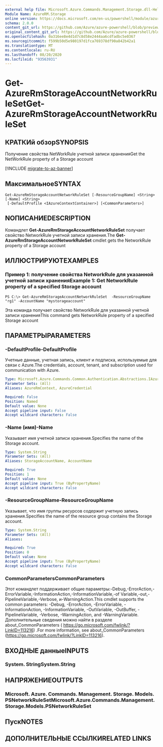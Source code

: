 ```yaml
---
external help file: Microsoft.Azure.Commands.Management.Storage.dll-Help.xml
Module Name: AzureRM.Storage
online version: https://docs.microsoft.com/en-us/powershell/module/azurerm.storage/get-azurermstorageaccountnetworkruleset
schema: 2.0.0
content_git_url: https://github.com/Azure/azure-powershell/blob/preview/src/ResourceManager/Storage/Commands.Management.Storage/help/Get-AzureRmStorageAccountNetworkRuleSet.md
original_content_git_url: https://github.com/Azure/azure-powershell/blob/preview/src/ResourceManager/Storage/Commands.Management.Storage/help/Get-AzureRmStorageAccountNetworkRuleSet.md
ms.openlocfilehash: 0a316ee8e4d1d7c8d58e2444aa6cdfadbc5e0367
ms.sourcegitcommit: f599b50d5e980197d1fca769378df90a842b42a1
ms.translationtype: MT
ms.contentlocale: ru-RU
ms.lasthandoff: 08/20/2020
ms.locfileid: "93563931"
---
```

# <span data-ttu-id="038f2-101">Get-AzureRmStorageAccountNetworkRuleSet</span><span class="sxs-lookup"><span data-stu-id="038f2-101">Get-AzureRmStorageAccountNetworkRuleSet</span></span>

## <span data-ttu-id="038f2-102">КРАТКИй обзор</span><span class="sxs-lookup"><span data-stu-id="038f2-102">SYNOPSIS</span></span>
<span data-ttu-id="038f2-103">Получение свойства NetWorkRule учетной записи хранения</span><span class="sxs-lookup"><span data-stu-id="038f2-103">Get the NetWorkRule property of a Storage account</span></span>

[!INCLUDE [migrate-to-az-banner](../../includes/migrate-to-az-banner.md)]

## <span data-ttu-id="038f2-104">Максимальное</span><span class="sxs-lookup"><span data-stu-id="038f2-104">SYNTAX</span></span>

```
Get-AzureRmStorageAccountNetworkRuleSet [-ResourceGroupName] <String> [-Name] <String>
 [-DefaultProfile <IAzureContextContainer>] [<CommonParameters>]
```

## <span data-ttu-id="038f2-105">NОПИСАНИЕ</span><span class="sxs-lookup"><span data-stu-id="038f2-105">DESCRIPTION</span></span>
<span data-ttu-id="038f2-106">Командлет **Get-AzureRmStorageAccountNetworkRuleSet** получает свойство NetworkRule учетной записи хранения.</span><span class="sxs-lookup"><span data-stu-id="038f2-106">The **Get-AzureRmStorageAccountNetworkRuleSet** cmdlet gets the NetworkRule property of a Storage account</span></span>

## <span data-ttu-id="038f2-107">ИЛЛЮСТРИРУЮТ</span><span class="sxs-lookup"><span data-stu-id="038f2-107">EXAMPLES</span></span>

### <span data-ttu-id="038f2-108">Пример 1: получение свойства NetworkRule для указанной учетной записи хранения</span><span class="sxs-lookup"><span data-stu-id="038f2-108">Example 1: Get NetworkRule property of a specified Storage account</span></span>
```
PS C:\> Get-AzureRmStorageAccountNetworkRuleSet  -ResourceGroupName "rg1" -AccountName "mystorageaccount"
```

<span data-ttu-id="038f2-109">Эта команда получает свойство NetworkRule для указанной учетной записи хранения</span><span class="sxs-lookup"><span data-stu-id="038f2-109">This command gets NetworkRule property of a specified Storage account</span></span>

## <span data-ttu-id="038f2-110">ПАРАМЕТРЫ</span><span class="sxs-lookup"><span data-stu-id="038f2-110">PARAMETERS</span></span>

### <span data-ttu-id="038f2-111">-DefaultProfile</span><span class="sxs-lookup"><span data-stu-id="038f2-111">-DefaultProfile</span></span>
<span data-ttu-id="038f2-112">Учетные данные, учетная запись, клиент и подписка, используемые для связи с Azure.</span><span class="sxs-lookup"><span data-stu-id="038f2-112">The credentials, account, tenant, and subscription used for communication with Azure.</span></span>

```yaml
Type: Microsoft.Azure.Commands.Common.Authentication.Abstractions.IAzureContextContainer
Parameter Sets: (All)
Aliases: AzureRmContext, AzureCredential

Required: False
Position: Named
Default value: None
Accept pipeline input: False
Accept wildcard characters: False
```

### <span data-ttu-id="038f2-113">-Name (имя)</span><span class="sxs-lookup"><span data-stu-id="038f2-113">-Name</span></span>
<span data-ttu-id="038f2-114">Указывает имя учетной записи хранения.</span><span class="sxs-lookup"><span data-stu-id="038f2-114">Specifies the name of the Storage account.</span></span>

```yaml
Type: System.String
Parameter Sets: (All)
Aliases: StorageAccountName, AccountName

Required: True
Position: 1
Default value: None
Accept pipeline input: True (ByPropertyName)
Accept wildcard characters: False
```

### <span data-ttu-id="038f2-115">-ResourceGroupName</span><span class="sxs-lookup"><span data-stu-id="038f2-115">-ResourceGroupName</span></span>
<span data-ttu-id="038f2-116">Указывает, что имя группы ресурсов содержит учетную запись хранения.</span><span class="sxs-lookup"><span data-stu-id="038f2-116">Specifies the name of the resource group contains the Storage account.</span></span>

```yaml
Type: System.String
Parameter Sets: (All)
Aliases:

Required: True
Position: 0
Default value: None
Accept pipeline input: True (ByPropertyName)
Accept wildcard characters: False
```

### <span data-ttu-id="038f2-117">CommonParameters</span><span class="sxs-lookup"><span data-stu-id="038f2-117">CommonParameters</span></span>
<span data-ttu-id="038f2-118">Этот командлет поддерживает общие параметры:-Debug,-ErrorAction,-ErrorVariable,-InformationAction,-InformationVariable,-of Variable,-out,-PipelineVariable,-Verbose, и-WarningAction.</span><span class="sxs-lookup"><span data-stu-id="038f2-118">This cmdlet supports the common parameters: -Debug, -ErrorAction, -ErrorVariable, -InformationAction, -InformationVariable, -OutVariable, -OutBuffer, -PipelineVariable, -Verbose, -WarningAction, and -WarningVariable.</span></span> <span data-ttu-id="038f2-119">Дополнительные сведения можно найти в разделе about_CommonParameters ( https://go.microsoft.com/fwlink/?LinkID=113216) .</span><span class="sxs-lookup"><span data-stu-id="038f2-119">For more information, see about_CommonParameters (https://go.microsoft.com/fwlink/?LinkID=113216).</span></span>

## <span data-ttu-id="038f2-120">ВХОДНЫЕ данные</span><span class="sxs-lookup"><span data-stu-id="038f2-120">INPUTS</span></span>

### <span data-ttu-id="038f2-121">System. String</span><span class="sxs-lookup"><span data-stu-id="038f2-121">System.String</span></span>

## <span data-ttu-id="038f2-122">НАПРЯЖЕНИЕ</span><span class="sxs-lookup"><span data-stu-id="038f2-122">OUTPUTS</span></span>

### <span data-ttu-id="038f2-123">Microsoft. Azure. Commands. Management. Storage. Models. PSNetworkRuleSet</span><span class="sxs-lookup"><span data-stu-id="038f2-123">Microsoft.Azure.Commands.Management.Storage.Models.PSNetworkRuleSet</span></span>

## <span data-ttu-id="038f2-124">Пуск</span><span class="sxs-lookup"><span data-stu-id="038f2-124">NOTES</span></span>

## <span data-ttu-id="038f2-125">ДОПОЛНИТЕЛЬНЫЕ ССЫЛКИ</span><span class="sxs-lookup"><span data-stu-id="038f2-125">RELATED LINKS</span></span>
